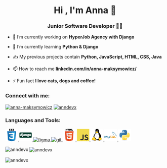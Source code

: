 <h1 align="center">Hi , I'm Anna 👋</h1>
<h3 align="center">Junior Software Developer 👩‍💻</h3>

- 🔭 I’m currently working on **HyperJob Agency with Django**

- 🌱 I’m currently learning **Python & Django**

- ✍ My previous projects contain **Python, JavaScript, HTML, CSS, Java**

- 📫 How to reach me **linkedin.com/in/anna-maksymowicz/**

- ⚡ Fun fact **I love cats, dogs and coffee!**

<h3 align="left">Connect with me:</h3>
<p align="left">
<a href="https://linkedin.com/in/anna-maksymowicz" target="blank"><img align="center" src="https://raw.githubusercontent.com/rahuldkjain/github-profile-readme-generator/master/src/images/icons/Social/linked-in-alt.svg" alt="anna-maksymowicz" height="30" width="40" /></a>
<a href="https://www.hackerrank.com/anndevx" target="blank"><img align="center" src="https://raw.githubusercontent.com/rahuldkjain/github-profile-readme-generator/master/src/images/icons/Social/hackerrank.svg" alt="anndevx" height="30" width="40" /></a>
</p>

<h3 align="left">Languages and Tools:</h3>
<p align="left"> <a href="https://www.w3schools.com/css/" target="_blank"> <img src="https://raw.githubusercontent.com/devicons/devicon/master/icons/css3/css3-original-wordmark.svg" alt="css3" width="40" height="40"/> </a> <a href="https://www.djangoproject.com/" target="_blank"> <img src="https://raw.githubusercontent.com/devicons/devicon/master/icons/django/django-original.svg" alt="django" width="40" height="40"/> </a> <a href="https://www.figma.com/" target="_blank"> <img src="https://www.vectorlogo.zone/logos/figma/figma-icon.svg" alt="figma" width="40" height="40"/> </a> <a href="https://git-scm.com/" target="_blank"> <img src="https://www.vectorlogo.zone/logos/git-scm/git-scm-icon.svg" alt="git" width="40" height="40"/> </a> <a href="https://www.w3.org/html/" target="_blank"> <img src="https://raw.githubusercontent.com/devicons/devicon/master/icons/html5/html5-original-wordmark.svg" alt="html5" width="40" height="40"/> </a> <a href="https://developer.mozilla.org/en-US/docs/Web/JavaScript" target="_blank"> <img src="https://raw.githubusercontent.com/devicons/devicon/master/icons/javascript/javascript-original.svg" alt="javascript" width="40" height="40"/> </a> <a href="https://www.linux.org/" target="_blank"> <img src="https://raw.githubusercontent.com/devicons/devicon/master/icons/linux/linux-original.svg" alt="linux" width="40" height="40"/> </a> <a href="https://www.mysql.com/" target="_blank"> <img src="https://raw.githubusercontent.com/devicons/devicon/master/icons/mysql/mysql-original-wordmark.svg" alt="mysql" width="40" height="40"/> </a> <a href="https://www.python.org" target="_blank"> <img src="https://raw.githubusercontent.com/devicons/devicon/master/icons/python/python-original.svg" alt="python" width="40" height="40"/> </a> </p>

<p><img align="left" src="https://github-readme-stats.vercel.app/api/top-langs?username=anndevx&show_icons=true&locale=en&layout=compact" alt="anndevx" /></p>

<p>&nbsp;<img align="center" src="https://github-readme-stats.vercel.app/api?username=anndevx&show_icons=true&locale=en" alt="anndevx" /></p>

<p><img align="center" src="https://github-readme-streak-stats.herokuapp.com/?user=anndevx&theme=dark" alt="anndevx" /></p>
